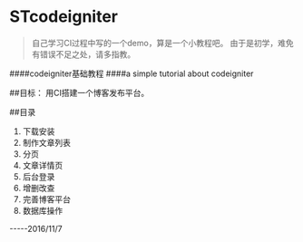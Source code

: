 ﻿# STcodeigniter



> 自己学习CI过程中写的一个demo，算是一个小教程吧。
> 由于是初学，难免有错误不足之处，请多指教。

####codeigniter基础教程
####a simple tutorial about codeigniter

##目标：
用CI搭建一个博客发布平台。

##目录
 1. 下载安装
 2. 制作文章列表
 3. 分页
 4. 文章详情页
 5. 后台登录
 6. 增删改查
 7. 完善博客平台
 8. 数据库操作

-----2016/11/7
